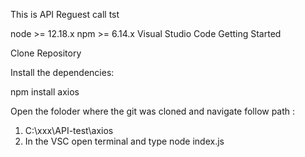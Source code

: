 This is API Reguest call tst

node >= 12.18.x 
npm >= 6.14.x 
Visual Studio Code 
Getting Started

Clone Repository

Install the dependencies:

npm install axios

Open the foloder where the git was cloned and navigate follow path :

1. C:\xxx\API-test\axios
2. In the VSC open terminal and type node index.js 

